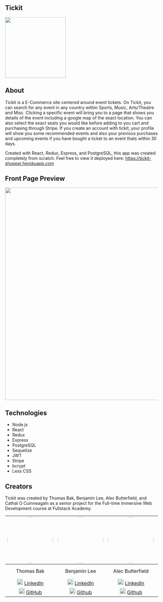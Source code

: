## Tickit

<img style='width: 200px' src='https://i.imgur.com/oedMwNs.png'>



## About

Tickit is a E-Commerce site centered around event tickets. On Tickit, you can search for any event in any country within Sports, Music, Arts/Theatre and Misc. Clicking a specific event will bring you to a page that shows you details of the event including a google map of the exact location. You can also select the exact seats you would like before adding to you cart and purchasing through Stripe.
If you create an account with tickit, your profile will show you some recommended events and also your previous purchases and upcoming events if you have bought a ticket to an event thats within 30 days.

Created with React, Redux, Express, and PostgreSQL, this app was created completely from scratch. Feel free to view it deployed here: https://tickit-shopper.herokuapp.com

## Front Page Preview

<img style="width:700px" src='https://i.imgur.com/fmwyLmi.png'>

## Technologies

* Node.js
* React
* Redux
* Express
* PostgreSQL
* Sequelize
* JWT
* Stripe
* bcrypt
* Less CSS

## Creators

Tickit was created by Thomas Bak, Benjamin Lee, Alec Butterfield, and Cathal O Cuinneagain as a senior project for the Full-time Immersive Web Development course at Fullstack Academy.

| <img style="border-radius:50%; height: 150px" src="https://i.imgur.com/DgLABtG.jpg">  |<img style="border-radius:50%; height: 150px" src="https://i.imgur.com/04aJNhA.png"> | <img style="border-radius:50%; height: 150px" src="https://i.imgur.com/H4mlPwp.jpg"> | <img style="border-radius:50%; height: 150px" src="https://i.imgur.com/Rb1R3Ou.jpg">
| :-------------: |:-------------:|:-------------:|:-------------:|
| Thomas Bak      | Benjamin Lee    | Alec Butterfield | Cathal O Cuinneagain |
| <img style="height:20px" src="https://cdn-icons-png.flaticon.com/512/174/174857.png">&nbsp;<a href="https://www.linkedin.com/in/thomas-bak/">LinkedIn</a> | <img style="height:20px" src="https://cdn-icons-png.flaticon.com/512/174/174857.png">&nbsp;<a href="https://www.linkedin.com/in/benjamin-g-lee/">LinkedIn</a>    | <img style="height:20px" src="https://cdn-icons-png.flaticon.com/512/174/174857.png">&nbsp;<a href="https://www.linkedin.com/in/alec-butterfield/">LinkedIn</a> | <img style="height:20px" src="https://cdn-icons-png.flaticon.com/512/174/174857.png">&nbsp;<a href="https://www.linkedin.com/in/cathalocuinneagain/">LinkedIn</a> |
| <img style="height:20px" src="https://cdn-icons-png.flaticon.com/512/25/25231.png">&nbsp;<a href="https://github.com/tombak98">GitHub</a> | <img style="height:20px" src="https://cdn-icons-png.flaticon.com/512/25/25231.png">&nbsp;<a href="https://github.com/benjaminglee">Github</a>    | <img style="height:20px" src="https://cdn-icons-png.flaticon.com/512/25/25231.png">&nbsp;<a href="https://github.com/AB-Butterfield">Github</a> | <img style="height:20px" src="https://cdn-icons-png.flaticon.com/512/25/25231.png">&nbsp;<a href="https://github.com/cathal1990">Github</a> |
